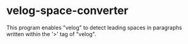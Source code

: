 # velog-space-converter
This program enables "velog" to detect leading spaces in paragraphs written within the '>' tag of "velog".
